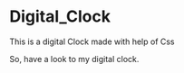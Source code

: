 # Digital_Clock

This is a digital Clock made with help of Css

So, have a look to my digital clock.

